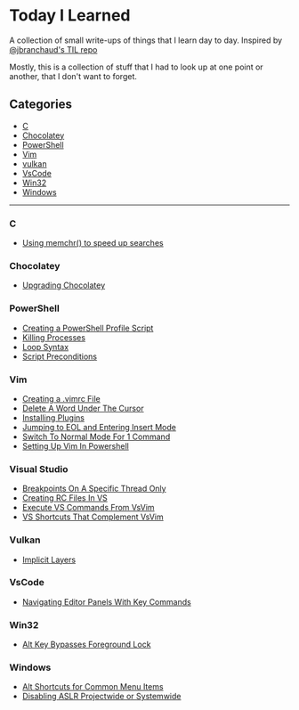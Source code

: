 # Today I Learned

A collection of small write-ups of things that I learn day to day. Inspired by [@jbranchaud's TIL repo](https://github.com/jbranchaud/til)

Mostly, this is a collection of stuff that I had to look up at one point or another, that I don't want to forget.

## Categories

* [C](#c)
* [Chocolatey](#chocolatey)
* [PowerShell](#powershell)
* [Vim](#vim)
* [vulkan](#vulkan)
* [VsCode](#vscode)
* [Win32](#win32)
* [Windows](#windows)
---
### C
* [Using memchr() to speed up searches](c/Memchr_And_Byte_Pattern_Searching.md)

### Chocolatey
* [Upgrading Chocolatey](chocolatey(Updating_Chocolatey.md))

### PowerShell
* [Creating a PowerShell Profile Script](powershell/Powershell_Profile_Scripts.md)
* [Killing Processes](powershell/Killing_Processes.md)
* [Loop Syntax](powershell/Powershell_Loop_Syntax.md)
* [Script Preconditions](powershell/Require_Preconditions_To_Run_Powershell.md)

### Vim
* [Creating a .vimrc File](vim/Creating_A_Vimrc_File.md)
* [Delete A Word Under The Cursor](vim/Delete_Word_Under_Cursor.md)
* [Installing Plugins](vim/Adding_a_Plugin.md)
* [Jumping to EOL and Entering Insert Mode](vim/Insert_at_EOL.md)
* [Switch To Normal Mode For 1 Command](vim/Normal_Mode_For_One_Command.md)
* [Setting Up Vim In Powershell](vim/Setting_Up_Vim_In_Powershell)

### Visual Studio
* [Breakpoints On A Specific Thread Only](visualstudio/Debugging_Single_Thread.md)
* [Creating RC Files In VS](visualstudio/Create_Resource_Files_In_VS.md)
* [Execute VS Commands From VsVim](visualstudio/VS_Commands_With_VSVim.md)
* [VS Shortcuts That Complement VsVim](visualstudio/KeyCommands_That_Complement_VsVim.md)

### Vulkan
* [Implicit Layers](vulkan/Implicit_Layers.md)

### VsCode
* [Navigating Editor Panels With Key Commands](vscode/Navigating_Editor_Panels_KeyCommands.md)

### Win32
* [Alt Key Bypasses Foreground Lock](win32/Alt_Key_Unlocks_SetForegroundWindow.md)

### Windows
* [Alt Shortcuts for Common Menu Items](windows/Alt_Shortcuts_For_Common_Menus.md)
* [Disabling ASLR Projectwide or Systemwide](windows/Disable_ASLR_ProjectWide_Or_SystemWide.md)
